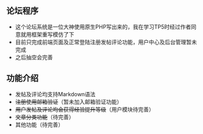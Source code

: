 ## 论坛程序

* 这个论坛系统是一位大神使用原生PHP写出来的，我在学习TP5时经过作者同意就用框架重写模仿了下
* 目前只完成前端页面及正常登陆注册发帖评论功能，用户中心及后台管理暂未完成
* 之后抽空会完善

## 功能介绍
* 发帖及评论均支持Markdown语法
* ~~注册使用邮箱验证~~（暂未加入邮箱验证功能）
* ~~用户发帖及评论均会获得经验提升等级~~（用户模块待完善）
* ~~文章分类功能~~（待完善）
* 其他功能（待完善）

